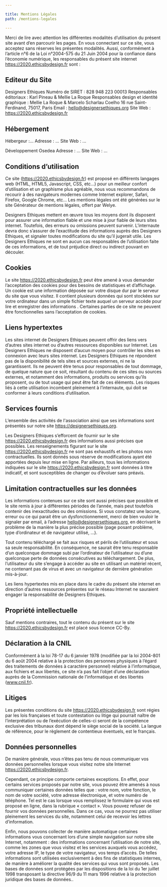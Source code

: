 ```yaml
---

title: Mentions Légales
path: /mentions-legales

---
```


Merci de lire avec attention les différentes modalités d’utilisation du présent site avant d’en parcourir les pages. En vous connectant sur ce site, vous acceptez sans réserves les présentes modalités. Aussi, conformément à l’article n°6 de la Loi n°2004-575 du 21 Juin 2004 pour la confiance dans l’économie numérique, les responsables du présent site internet https://2020.ethicsbydesign.fr sont :

## Editeur du Site

Designers Ethiques
Numéro de SIRET : 828 948 223 00013
Responsables éditoriaux : Karl Pineau & Mellie La Roque 
Responsables design et identité graphique :  Mellie La Roque & Marcelo Scharlau Coelho
16 rue Saint-Ferdinand, 75017, Paris
Email : hello@designersethiques.org
Site Web : https://2020.ethicsbydesign.fr

## Hébergement

Hébergeur :...
Adresse : ...
Site Web : ...

Développement 
Osedea
Adresse : ...
Site Web : ...

## Conditions d’utilisation

Ce site (https://2020.ethicsbydesign.fr) est proposé en différents langages web (HTML, HTML5, Javascript, CSS, etc…) pour un meilleur confort d’utilisation et un graphisme plus agréable, nous vous recommandons de recourir à des navigateurs modernes comme Internet explorer, Safari, Firefox, Google Chrome, etc…
Les mentions légales ont été générées sur le site Générateur de mentions légales, offert par Welye.

Designers Ethiques mettent en œuvre tous les moyens dont ils disposent pour assurer une information fiable et une mise à jour fiable de leurs sites internet. Toutefois, des erreurs ou omissions peuvent survenir. L’internaute devra donc s’assurer de l’exactitude des informations auprès des Designers Ethiques, et signaler toutes modifications du site qu’il jugerait utile. Les Designers Ethiques ne sont en aucun cas responsables de l’utilisation faite de ces informations, et de tout préjudice direct ou indirect pouvant en découler.

## Cookies

Le site https://2020.ethicsbydesign.fr peut être amené à vous demander l’acceptation des cookies pour des besoins de statistiques et d’affichage. Un cookie est une information déposée sur votre disque dur par le serveur du site que vous visitez. Il contient plusieurs données qui sont stockées sur votre ordinateur dans un simple fichier texte auquel un serveur accède pour lire et enregistrer des informations . Certaines parties de ce site ne peuvent être fonctionnelles sans l’acceptation de cookies.

## Liens hypertextes

Les sites internet de Designers Ethiques peuvent offrir des liens vers d’autres sites internet ou d’autres ressources disponibles sur Internet. Les Designers Ethiques ne disposent d’aucun moyen pour contrôler les sites en connexion avec leurs sites internet. Les Designers Ethiques ne répondent pas de la disponibilité de tels sites et sources externes, ni ne la garantissent. Ils ne peuvent être tenus pour responsables de tout dommage, de quelque nature que ce soit, résultant du contenu de ces sites ou sources externes, et notamment des informations, produits ou services qu’ils proposent, ou de tout usage qui peut être fait de ces éléments. Les risques liés à cette utilisation incombent pleinement à l’internaute, qui doit se conformer à leurs conditions d’utilisation.

## Services fournis

L’ensemble des activités de l'association ainsi que ses informations sont présentés sur notre site https://designersethiques.org.

Les Designers Ethiques s’efforcent de fournir sur le site https://2020.ethicsbydesign.fr des informations aussi précises que possibles. Les renseignements figurant sur le site https://2020.ethicsbydesign.fr ne sont pas exhaustifs et les photos non contractuelles. Ils sont donnés sous réserve de modifications ayant été apportées depuis leur mise en ligne. Par ailleurs, tous les informations indiquées sur le site https://2020.ethicsbydesign.fr sont données à titre indicatif, et sont susceptibles de changer ou d’évoluer sans préavis.

## Limitation contractuelles sur les données

Les informations contenues sur ce site sont aussi précises que possible et le site remis à jour à différentes périodes de l’année, mais peut toutefois contenir des inexactitudes ou des omissions. Si vous constatez une lacune, erreur ou ce qui parait être un dysfonctionnement, merci de bien vouloir le signaler par email, à l’adresse hello@designersethiques.org, en décrivant le problème de la manière la plus précise possible (page posant problème, type d’ordinateur et de navigateur utilisé, …).

Tout contenu téléchargé se fait aux risques et périls de l’utilisateur et sous sa seule responsabilité. En conséquence, ne saurait être tenu responsable d’un quelconque dommage subi par l’ordinateur de l’utilisateur ou d’une quelconque perte de données consécutives au téléchargement. De plus, l’utilisateur du site s’engage à accéder au site en utilisant un matériel récent, ne contenant pas de virus et avec un navigateur de dernière génération mis-à-jour.

Les liens hypertextes mis en place dans le cadre du présent site internet en direction d’autres ressources présentes sur le réseau Internet ne sauraient engager la responsabilité de Designers Ethiques.

## Propriété intellectuelle

Sauf mentions contraires, tout le contenu du présent sur le site https://2020.ethicsbydesign.fr est placé sous licence CC-By.

## Déclaration à la CNIL

Conformément à la loi 78-17 du 6 janvier 1978 (modifiée par la loi 2004-801 du 6 août 2004 relative à la protection des personnes physiques à l’égard des traitements de données à caractère personnel) relative à l’informatique, aux fichiers et aux libertés, ce site n’a pas fait l’objet d’une déclaration auprès de la Commission nationale de l’informatique et des libertés (www.cnil.fr).

## Litiges

Les présentes conditions du site https://2020.ethicsbydesign.fr sont régies par les lois françaises et toute contestation ou litige qui pourrait naître de l’interprétation ou de l’exécution de celles-ci seront de la compétence exclusive des tribunaux dont dépend le siège social de la société. La langue de référence, pour le règlement de contentieux éventuels, est le français.

## Données personnelles

De manière générale, vous n’êtes pas tenu de nous communiquer vos données personnelles lorsque vous visitez notre site Internet https://2020.ethicsbydesign.fr.

Cependant, ce principe comporte certaines exceptions. En effet, pour certains services proposés par notre site, vous pouvez être amenés à nous communiquer certaines données telles que : votre nom, votre fonction, le nom de votre société, votre adresse électronique, et votre numéro de téléphone. Tel est le cas lorsque vous remplissez le formulaire qui vous est proposé en ligne, dans la rubrique « contact ». Vous pouvez refuser de fournir vos données personnelles. Dans ce cas, vous ne pourrez pas utiliser pleinement les services du site, notamment celui de recevoir les lettres d’information.

Enfin, nous pouvons collecter de manière automatique certaines informations vous concernant lors d’une simple navigation sur notre site Internet, notamment : des informations concernant l’utilisation de notre site, comme les zones que vous visitez et les services auxquels vous accédez, votre adresse IP, le type de votre navigateur, vos temps d’accès. De telles informations sont utilisées exclusivement à des fins de statistiques internes, de manière à améliorer la qualité des services qui vous sont proposés. Les bases de données sont protégées par les dispositions de la loi du 1er juillet 1998 transposant la directive 96/9 du 11 mars 1996 relative à la protection juridique des bases de données..

